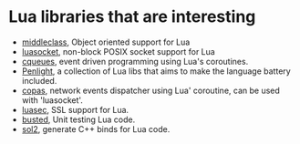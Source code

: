 # Lua libraries that are interesting
- [middleclass](https://github.com/kikito/middleclass), Object oriented support for Lua
- [luasocket](https://github.com/lunarmodules/luasocket), non-block POSIX socket support for Lua
- [cqueues](https://github.com/wahern/cqueues), event driven programming using Lua's coroutines.
- [Penlight](https://github.com/lunarmodules/Penlight), a collection of Lua libs that aims to make the language battery included.
- [copas](https://github.com/lunarmodules/copas), network events dispatcher using Lua' coroutine, can be used with 'luasocket'.
- [luasec](https://github.com/lunarmodules/luasec), SSL support for Lua.
- [busted](https://github.com/lunarmodules/busted), Unit testing Lua code.
- [sol2](https://github.com/ThePhD/sol2), generate C++ binds for Lua code.
